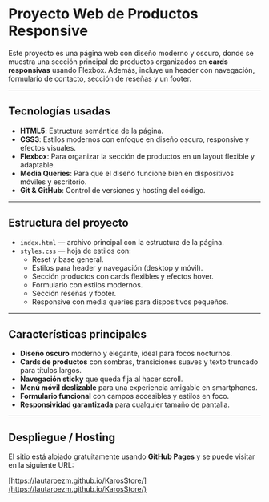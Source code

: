 # Proyecto Web de Productos Responsive

Este proyecto es una página web con diseño moderno y oscuro, donde se muestra una sección principal de productos organizados en **cards responsivas** usando Flexbox. Además, incluye un header con navegación, formulario de contacto, sección de reseñas y un footer.

---

## Tecnologías usadas

- **HTML5**: Estructura semántica de la página.
- **CSS3**: Estilos modernos con enfoque en diseño oscuro, responsive y efectos visuales.
- **Flexbox**: Para organizar la sección de productos en un layout flexible y adaptable.
- **Media Queries**: Para que el diseño funcione bien en dispositivos móviles y escritorio.
- **Git & GitHub**: Control de versiones y hosting del código.

---

## Estructura del proyecto

- `index.html` — archivo principal con la estructura de la página.
- `styles.css` — hoja de estilos con:
  - Reset y base general.
  - Estilos para header y navegación (desktop y móvil).
  - Sección productos con cards flexibles y efectos hover.
  - Formulario con estilos modernos.
  - Sección reseñas y footer.
  - Responsive con media queries para dispositivos pequeños.

---

## Características principales

- **Diseño oscuro** moderno y elegante, ideal para focos nocturnos.
- **Cards de productos** con sombras, transiciones suaves y texto truncado para títulos largos.
- **Navegación sticky** que queda fija al hacer scroll.
- **Menú móvil deslizable** para una experiencia amigable en smartphones.
- **Formulario funcional** con campos accesibles y estilos en foco.
- **Responsividad garantizada** para cualquier tamaño de pantalla.

---

## Despliegue / Hosting

El sitio está alojado gratuitamente usando **GitHub Pages** y se puede visitar en la siguiente URL:

[https://lautaroezm.github.io/KarosStore/](https://lautaroezm.github.io/KarosStore/)